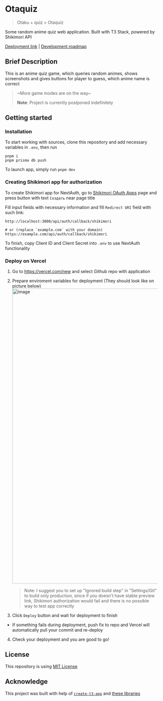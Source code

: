 # Otaquiz

> Otaku + quiz = Otaquiz

Some random anime quiz web application. Built with T3 Stack, powered by Shikimori API

[Deployment link](https://otaquiz.ru/) | [Development roadmap](https://github.com/users/SecondThundeR/projects/7)

## Brief Description

This is an anime quiz game, which queries random animes, shows screenshots and gives buttons for player to guess, which anime name is correct

> ~More game modes are on the way~
>
> **Note**: Project is currently postponed indefinitely

## Getting started

### Installation

To start working with sources, clone this repository and add necessary variables in `.env`, then run

```shell
pnpm i
pnpm prisma db push
```

To launch app, simply run `pnpm dev`

### Creating Shikimori app for authorization

To create Shikimori app for NextAuth, go to [Shikimori OAuth Apps](https://shikimori.me/oauth/applications) page and press button with text `Создать` near page title

Fill input fieids with necessary information and fill `Redirect URI` field with such link:

```shell
http://localhost:3000/api/auth/callback/shikimori

# or (replace `example.com` with your domain)
https://example.com/api/auth/callback/shikimori
```

To finish, copy Client ID and Client Secret into `.env` to use NextAuth functionality

### Deploy on Vercel

1. Go to <https://vercel.com/new> and select Github repo with application
2. Prepare enviroment variables for deployment (They should look like on picture below)
   <img width="972" alt="image" src="https://github.com/SecondThundeR/otaquiz/assets/36604233/8b0b8785-67d7-4f34-895d-75eea6cce9c9">

   > Note: I suggest you to set up "Ignored build step" in "Settings/Git" to build only production, since if you doesn't have stable preview link, Shikimori authorization would fail and there is no possible way to test app correctly
3. Click `Deploy` button and wait for deployment to finish
  - If something fails during deployment, push fix to repo and Vercel will automatically pull your commit and re-deploy
4. Check your deployment and you are good to go!

## License

This repository is using [MIT License](LICENSE)

## Acknowledge

This project was built with help of [`create-t3-app`](https://create.t3.gg/) and [these libraries](./package.json)
